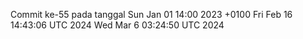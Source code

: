 Commit ke-55 pada tanggal Sun Jan 01 14:00 2023 +0100
Fri Feb 16 14:43:06 UTC 2024
Wed Mar  6 03:24:50 UTC 2024
